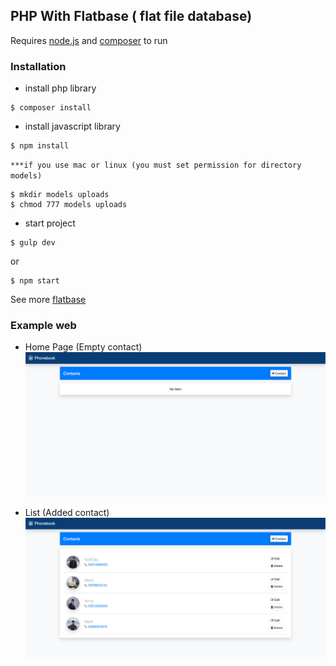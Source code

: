 
## PHP With Flatbase ( flat file database)

Requires [node.js](https://nodejs.org/en/) and [composer](https://getcomposer.org/) to run

### Installation

- install php library
```
$ composer install
```
- install javascript library
```
$ npm install
```
`***if you use mac or linux (you must set permission for directory models)`
```
$ mkdir models uploads
$ chmod 777 models uploads
```
- start project
```
$ gulp dev
```
or
```
$ npm start
```
See more [flatbase](https://github.com/adamnicholson/flatbase)

### Example web

- Home Page (Empty contact)
![home page](https://github.com/siriphonNott/php-with-flatbase/blob/master/src/img/home-page.jpg)

- List (Added contact)
![list page](https://github.com/siriphonNott/php-with-flatbase/blob/master/src/img/lists.jpg)